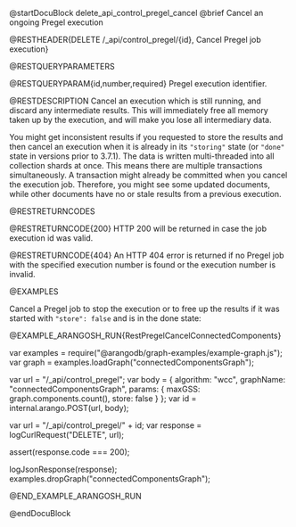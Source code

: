 @startDocuBlock delete_api_control_pregel_cancel
@brief Cancel an ongoing Pregel execution

@RESTHEADER{DELETE /_api/control_pregel/{id}, Cancel Pregel job execution}

@RESTQUERYPARAMETERS

@RESTQUERYPARAM{id,number,required}
Pregel execution identifier.

@RESTDESCRIPTION
Cancel an execution which is still running, and discard any intermediate
results. This will immediately free all memory taken up by the execution, and
will make you lose all intermediary data.

You might get inconsistent results if you requested to store the results and
then cancel an execution when it is already in its `"storing"` state (or
`"done"` state in versions prior to 3.7.1). The data is written multi-threaded
into all collection shards at once. This means there are multiple transactions
simultaneously. A transaction might already be committed when you cancel the
execution job. Therefore, you might see some updated documents, while other
documents have no or stale results from a previous execution.

@RESTRETURNCODES

@RESTRETURNCODE{200}
HTTP 200 will be returned in case the job execution id was valid.

@RESTRETURNCODE{404}
An HTTP 404 error is returned if no Pregel job with the specified execution number
is found or the execution number is invalid.

@EXAMPLES

Cancel a Pregel job to stop the execution or to free up the results if it was
started with `"store": false` and is in the done state:

@EXAMPLE_ARANGOSH_RUN{RestPregelCancelConnectedComponents}

  var examples = require("@arangodb/graph-examples/example-graph.js");
  var graph = examples.loadGraph("connectedComponentsGraph");

  var url = "/_api/control_pregel";
  var body = {
    algorithm: "wcc",
    graphName: "connectedComponentsGraph",
    params: {
      maxGSS: graph.components.count(),
      store: false
    }
  };
  var id = internal.arango.POST(url, body);

  var url = "/_api/control_pregel/" + id;
  var response = logCurlRequest("DELETE", url);

  assert(response.code === 200);

  logJsonResponse(response);
  examples.dropGraph("connectedComponentsGraph");

@END_EXAMPLE_ARANGOSH_RUN

@endDocuBlock
